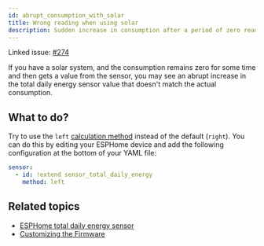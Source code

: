 ```yaml
---
id: abrupt_consumption_with_solar
title: Wrong reading when using solar
description: Sudden increase in consumption after a period of zero readings
---
```


Linked issue: [#274][issue_274]

If you have a solar system, and the consumption remains zero for some time and then gets a value from the sensor, you may see an abrupt increase in the total daily energy sensor value that doesn't match the actual consumption.

## What to do?

Try to use the `left` [calculation method][method] instead of the default (`right`). You can do this by editing your ESPHome device and add the following configuration at the bottom of your YAML file:

```yaml title="your_glow_config.yaml"
sensor:
  - id: !extend sensor_total_daily_energy
    method: left
```

## Related topics

- [ESPHome total daily energy sensor][method]
- [Customizing the Firmware](/docs/advanced/firmware_changes)

[method]: https://esphome.io/components/sensor/total_daily_energy.html
[issue_274]: https://github.com/klaasnicolaas/home-assistant-glow/issues/274
